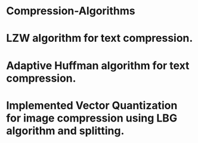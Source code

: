 # Compression-Algorithms

# LZW algorithm for text compression.
# Adaptive Huffman algorithm for text compression.
# Implemented Vector Quantization for image compression using LBG algorithm and splitting.
